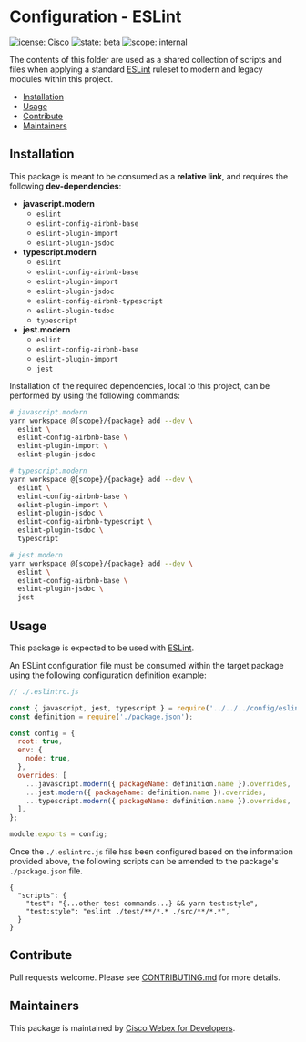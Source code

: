 # Configuration - ESLint

[![icense: Cisco](https://img.shields.io/badge/License-Cisco-blueviolet?style=flat-square)](https://github.com/webex/webex-js-sdk/blob/master/LICENSE)
![state: beta](https://img.shields.io/badge/State\-Beta-blue?style=flat-square)
![scope: internal](https://img.shields.io/badge/Scope-Internal-red?style=flat-square)

The contents of this folder are used as a shared collection of scripts and files when applying a standard [ESLint](https://eslint.org/) ruleset to modern and legacy modules within this project.

* [Installation](#installation)
* [Usage](#usage)
* [Contribute](#contribute)
* [Maintainers](#maintainers)

## Installation

This package is meant to be consumed as a **relative link**, and requires the following **dev-dependencies**:

* **javascript.modern**
  * `eslint`
  * `eslint-config-airbnb-base`
  * `eslint-plugin-import`
  * `eslint-plugin-jsdoc`
* **typescript.modern**
  * `eslint`
  * `eslint-config-airbnb-base`
  * `eslint-plugin-import`
  * `eslint-plugin-jsdoc`
  * `eslint-config-airbnb-typescript`
  * `eslint-plugin-tsdoc`
  * `typescript`
* **jest.modern**
  * `eslint`
  * `eslint-config-airbnb-base`
  * `eslint-plugin-import`
  * `jest`


Installation of the required dependencies, local to this project, can be performed by using the following commands:

```bash
# javascript.modern
yarn workspace @{scope}/{package} add --dev \
  eslint \
  eslint-config-airbnb-base \
  eslint-plugin-import \
  eslint-plugin-jsdoc

# typescript.modern
yarn workspace @{scope}/{package} add --dev \
  eslint \
  eslint-config-airbnb-base \
  eslint-plugin-import \
  eslint-plugin-jsdoc \
  eslint-config-airbnb-typescript \
  eslint-plugin-tsdoc \
  typescript

# jest.modern
yarn workspace @{scope}/{package} add --dev \
  eslint \
  eslint-config-airbnb-base \
  eslint-plugin-jsdoc \
  jest
```

## Usage

This package is expected to be used with [ESLint](https://eslint.org/).

An ESLint configuration file must be consumed within the target package using the following configuration definition example:

```js
// ./.eslintrc.js

const { javascript, jest, typescript } = require('../../../config/eslint');
const definition = require('./package.json');

const config = {
  root: true,
  env: {
    node: true,
  },
  overrides: [
    ...javascript.modern({ packageName: definition.name }).overrides,
    ...jest.modern({ packageName: definition.name }).overrides,
    ...typescript.modern({ packageName: definition.name }).overrides,
  ],
};

module.exports = config;
```

Once the `./.eslintrc.js` file has been configured based on the information provided above, the following scripts can be amended to the package's `./package.json` file.

```jsonc
{
  "scripts": {
    "test": "{...other test commands...} && yarn test:style",
    "test:style": "eslint ./test/**/*.* ./src/**/*.*",
  }
}
```

## Contribute

Pull requests welcome. Please see [CONTRIBUTING.md](https://github.com/webex/webex-js-sdk/blob/master/CONTRIBUTING.md) for more details.

## Maintainers

This package is maintained by [Cisco Webex for Developers](https://developer.webex.com/).
